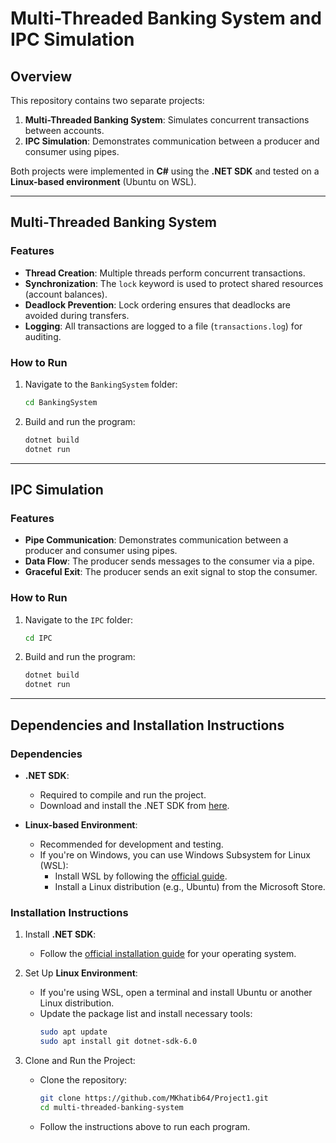 # Multi-Threaded Banking System and IPC Simulation

## Overview
This repository contains two separate projects:
1. **Multi-Threaded Banking System**: Simulates concurrent transactions between accounts.
2. **IPC Simulation**: Demonstrates communication between a producer and consumer using pipes.

Both projects were implemented in **C#** using the **.NET SDK** and tested on a **Linux-based environment** (Ubuntu on WSL).

---

## Multi-Threaded Banking System

### Features
- **Thread Creation**: Multiple threads perform concurrent transactions.
- **Synchronization**: The `lock` keyword is used to protect shared resources (account balances).
- **Deadlock Prevention**: Lock ordering ensures that deadlocks are avoided during transfers.
- **Logging**: All transactions are logged to a file (`transactions.log`) for auditing.

### How to Run
1. Navigate to the `BankingSystem` folder:
   ```bash
   cd BankingSystem
   ```
2. Build and run the program:
   ```bash
   dotnet build
   dotnet run
   ```

---

## IPC Simulation

### Features
- **Pipe Communication**: Demonstrates communication between a producer and consumer using pipes.
- **Data Flow**: The producer sends messages to the consumer via a pipe.
- **Graceful Exit**: The producer sends an exit signal to stop the consumer.

### How to Run
1. Navigate to the `IPC` folder:
   ```bash
   cd IPC
   ```
2. Build and run the program:
   ```bash
   dotnet build
   dotnet run
   ```

---

## Dependencies and Installation Instructions

### Dependencies
- **.NET SDK**:
  - Required to compile and run the project.
  - Download and install the .NET SDK from [here](https://dotnet.microsoft.com/download).

- **Linux-based Environment**:
  - Recommended for development and testing.
  - If you're on Windows, you can use Windows Subsystem for Linux (WSL):
    - Install WSL by following the [official guide](https://learn.microsoft.com/en-us/windows/wsl/install).
    - Install a Linux distribution (e.g., Ubuntu) from the Microsoft Store.

### Installation Instructions

1. Install **.NET SDK**:
   - Follow the [official installation guide](https://dotnet.microsoft.com/en-us/download) for your operating system.

2. Set Up **Linux Environment**:
   - If you're using WSL, open a terminal and install Ubuntu or another Linux distribution.
   - Update the package list and install necessary tools:
     ```bash
     sudo apt update
     sudo apt install git dotnet-sdk-6.0
     ```

3. Clone and Run the Project:
   - Clone the repository:
     ```bash
     git clone https://github.com/MKhatib64/Project1.git
     cd multi-threaded-banking-system
     ```
   - Follow the instructions above to run each program.

